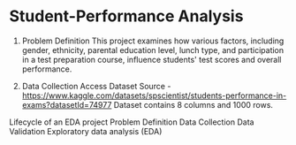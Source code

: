 # Student-Performance Analysis
1. Problem Definition
This project examines how various factors, including gender, ethnicity, parental education level, lunch type, and participation in a test preparation course, influence students' test scores and overall performance.

2. Data Collection
Access Dataset Source - https://www.kaggle.com/datasets/spscientist/students-performance-in-exams?datasetId=74977
Dataset contains 8 columns and 1000 rows.

Lifecycle of an EDA project
Problem Definition
Data Collection
Data Validation
Exploratory data analysis (EDA)
